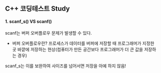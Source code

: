 ## C++ 코딩테스트 Study

#### 1. scanf_s() VS scanf()

scanf는 버퍼 오버플로우 문제가 발생할 수 있다.

* 버퍼 오버플로우란?
 프로세스가 데이터를 버퍼에 저장할 때 프로그래머가 지정한 곳 바깥에 저장하는 현상(컴퓨터가 만든 공간보다 프로그래머가 더 큰 값을 저장하는 경우) 

scanf_s는 이를 보완하여 사이즈를 넘어서면 저장을 아예 하지 않음!

